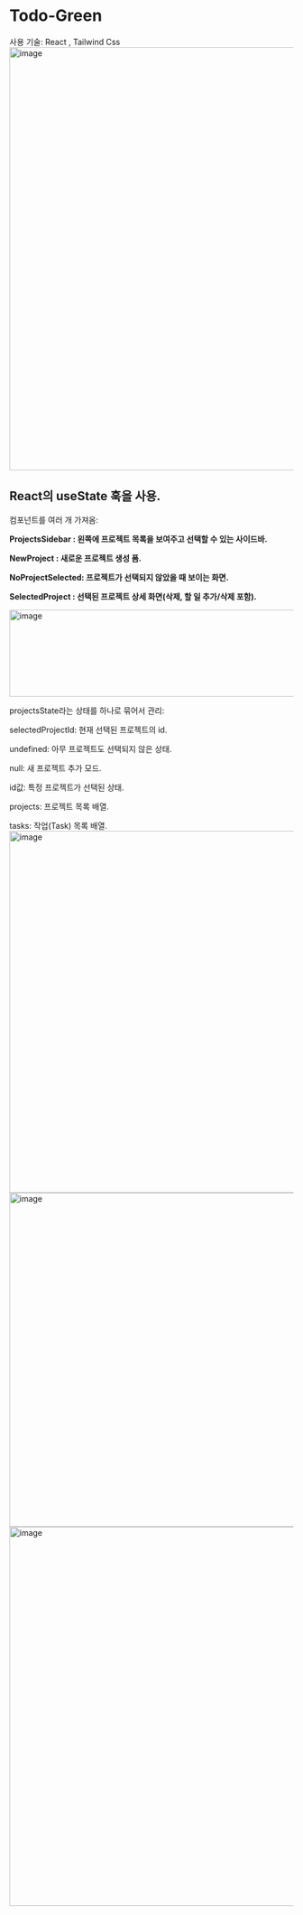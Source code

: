 # Todo-Green
사용 기술: React , Tailwind Css
<img width="1803" height="750" alt="image" src="https://github.com/user-attachments/assets/276d2d38-9ef5-47bb-b90a-06d5b5c4777d" />
## React의 useState 훅을 사용.

컴포넌트를 여러 개 가져옴:

**ProjectsSidebar : 왼쪽에 프로젝트 목록을 보여주고 선택할 수 있는 사이드바.**

**NewProject : 새로운 프로젝트 생성 폼.**

**NoProjectSelected: 프로젝트가 선택되지 않았을 때 보이는 화면.**

**SelectedProject : 선택된 프로젝트 상세 화면(삭제, 할 일 추가/삭제 포함).**

<img width="602" height="154" alt="image" src="https://github.com/user-attachments/assets/d2b67f3e-cfc0-4ea5-84eb-47fd0889611e" />

projectsState라는 상태를 하나로 묶어서 관리:

selectedProjectId: 현재 선택된 프로젝트의 id.

undefined: 아무 프로젝트도 선택되지 않은 상태.

null: 새 프로젝트 추가 모드.

id값: 특정 프로젝트가 선택된 상태.

projects: 프로젝트 목록 배열.

tasks: 작업(Task) 목록 배열.
<img width="1312" height="641" alt="image" src="https://github.com/user-attachments/assets/04eea6f3-d0b7-4ebb-912c-854a11aceb22" />
<img width="1000" height="592" alt="image" src="https://github.com/user-attachments/assets/015f10eb-9a3e-4e8c-bfec-62a725a45d32" />
<img width="1182" height="672" alt="image" src="https://github.com/user-attachments/assets/16beae2f-3df4-48c0-9544-fa41931962a6" />
